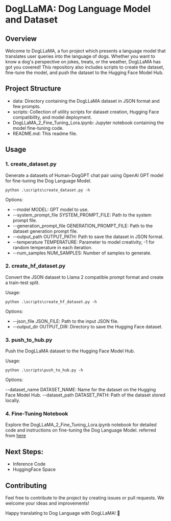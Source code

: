 # DogLLaMA: Dog Language Model and Dataset

## Overview
Welcome to DogLLaMA, a fun project which presents a language model that translates user queries into the language of dogs. Whether you want to know a dog's perspective on jokes, treats, or the weather, DogLLaMA has got you covered! This repository also includes scripts to create the dataset, fine-tune the model, and push the dataset to the Hugging Face Model Hub.

## Project Structure
- data: Directory containing the DogLLaMA dataset in JSON format and few prompts.
- scripts: Collection of utility scripts for dataset creation, Hugging Face compatibility, and model deployment.
- DogLLaMA_2_Fine_Tuning_Lora.ipynb: Jupyter notebook containing the model fine-tuning code.
- README.md: This readme file.

## Usage

### 1. create_dataset.py  
Generate a datasets of Human-DogGPT chat pair using OpenAI GPT model for fine-tuning the Dog Language Model.

`python .\scripts\create_dataset.py -h`

Options:

- --model MODEL: GPT model to use.
- --system_prompt_file SYSTEM_PROMPT_FILE: Path to the system prompt file.
- --generation_prompt_file GENERATION_PROMPT_FILE: Path to the dataset generation prompt file.
- --output_path OUTPUT_PATH: Path to save the dataset in JSON format.
- --temperature TEMPERATURE: Parameter to model creativity, -1 for random temperature in each iteration.
- --num_samples NUM_SAMPLES: Number of samples to generate.

### 2. create_hf_dataset.py
Convert the JSON dataset to Llama 2 compatible prompt format and create a train-test split.

Usage:

`python .\scripts\create_hf_dataset.py -h`

Options:

- --json_file JSON_FILE: Path to the input JSON file.
- --output_dir OUTPUT_DIR: Directory to save the Hugging Face dataset.

### 3. push_to_hub.py
Push the DogLLaMA dataset to the Hugging Face Model Hub.

Usage:

`python .\scripts\push_to_hub.py -h`

Options:

--dataset_name DATASET_NAME: Name for the dataset on the Hugging Face Model Hub.
--dataset_path DATASET_PATH: Path of the dataset stored locally.

### 4. Fine-Tuning Notebook
Explore the DogLLaMA_2_Fine_Tuning_Lora.ipynb notebook for detailed code and instructions on fine-tuning the Dog Language Model. referred from [here](https://deci.ai/blog/fine-tune-llama-2-with-lora-for-question-answering/)

## Next Steps:

- Inference Code
- HuggingFace Space 
 

## Contributing
Feel free to contribute to the project by creating issues or pull requests. We welcome your ideas and improvements!

Happy translating to Dog Language with DogLLaMA! 🐾